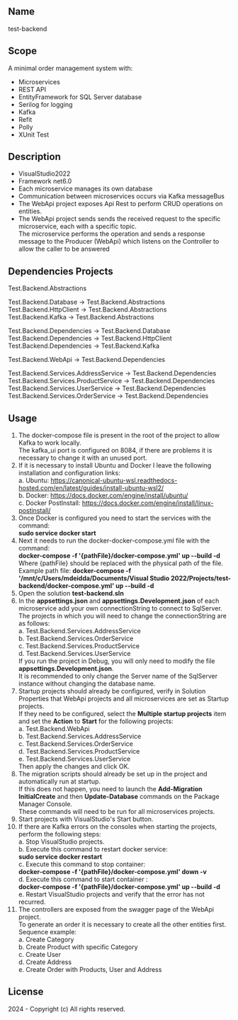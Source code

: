 ## Name
test-backend

## Scope
A minimal order management system with:
- Microservices
- REST API
- EntityFramework for SQL Server database
- Serilog for logging
- Kafka
- Refit
- Polly
- XUnit Test

## Description
- VisualStudio2022
- Framework net6.0
- Each microservice manages its own database
- Communication between microservices occurs via Kafka messageBus
- The WebApi project exposes Api Rest to perform CRUD operations on entities.
- The WebApi project sends sends the received request to the specific microservice, each with a specific topic.<br>
 The microservice performs the operation and sends a response message to the Producer (WebApi) which listens on the Controller to allow the caller to be answered

## Dependencies Projects
Test.Backend.Abstractions<br>

Test.Backend.Database -> Test.Backend.Abstractions<br>
Test.Backend.HttpClient -> Test.Backend.Abstractions<br>
Test.Backend.Kafka -> Test.Backend.Abstractions<br>

Test.Backend.Dependencies -> Test.Backend.Database<br>
Test.Backend.Dependencies -> Test.Backend.HttpClient<br>
Test.Backend.Dependencies -> Test.Backend.Kafka<br>

Test.Backend.WebApi -> Test.Backend.Dependencies<br>

Test.Backend.Services.AddressService -> Test.Backend.Dependencies<br>
Test.Backend.Services.ProductService -> Test.Backend.Dependencies<br>
Test.Backend.Services.UserService -> Test.Backend.Dependencies<br>
Test.Backend.Services.OrderService -> Test.Backend.Dependencies<br>

## Usage
1. The docker-compose file is present in the root of the project to allow Kafka to work locally.<br>
   The kafka_ui port is configured on 8084, if there are problems it is necessary to change it with an unused port.
2. If it is necessary to install Ubuntu and Docker I leave the following installation and configuration links:<br>
	a. Ubuntu: https://canonical-ubuntu-wsl.readthedocs-hosted.com/en/latest/guides/install-ubuntu-wsl2/<br>
	b. Docker: https://docs.docker.com/engine/install/ubuntu/<br>
	c. Docker PostInstall: https://docs.docker.com/engine/install/linux-postinstall/<br>
3. Once Docker is configured you need to start the services with the command:<br>
	 **sudo service docker start**
4. Next it needs to run the docker-docker-compose.yml file with the command:<br>
	**docker-compose -f '{pathFile}/docker-compose.yml' up --build -d**<br>
   Where {pathFile} should be replaced with the physical path of the file.<br>
   Example path file: **docker-compose -f '/mnt/c/Users/mdeidda/Documents/Visual Studio 2022/Projects/test-backend/docker-compose.yml' up --build -d**
5. Open the solution **test-backend.sln**
6. In the **appsettings.json** and **appsettings.Development.json** of each microservice add your own connectionString to connect to SqlServer.<br>
   The projects in which you will need to change the connectionString are as follows:<br>
		a. Test.Backend.Services.AddressService<br>
		b. Test.Backend.Services.OrderService<br>
		c. Test.Backend.Services.ProductService<br>
		d. Test.Backend.Services.UserService<br>
	If you run the project in Debug, you will only need to modify the file **appsettings.Development.json**.<br>
	It is recommended to only change the Server name of the SqlServer instance without changing the database name.
7. Startup projects should already be configured, verify in Solution Properties that WebApi projects and all microservices are set as Startup projects.<br>
   If they need to be configured, select the **Multiple startup projects** item and set the **Action** to **Start** for the following projects:<br>
		a. Test.Backend.WebApi<br>
		b. Test.Backend.Services.AddressService<br>
		c. Test.Backend.Services.OrderService<br>
		d. Test.Backend.Services.ProductService<br>
		e. Test.Backend.Services.UserService<br>
	Then apply the changes and click OK.
8. The migration scripts should already be set up in the project and automatically run at startup.<br>
   If this does not happen, you need to launch the **Add-Migration InitialCreate** and then **Update-Database** commands on the Package Manager Console.<br>
   These commands will need to be run for all microservices projects.
9. Start projects with VisualStudio's Start button.
10. If there are Kafka errors on the consoles when starting the projects, perform the following steps:<br>
		a. Stop VisualStudio projects.<br>
		b. Execute this command to restart docker service:<br>
			**sudo service docker restart**<br>
		c. Execute this command to stop container:<br>
			**docker-compose -f '{pathFile}/docker-compose.yml' down -v**<br>
		d. Execute this command to start container :<br>
			**docker-compose -f '{pathFile}/docker-compose.yml' up --build -d**<br>
		e. Restart VisualStudio projects and verify that the error has not recurred.<br>
11. The controllers are exposed from the swagger page of the WebApi project.<br>
	To generate an order it is necessary to create all the other entities first.<br>
	Sequence example:<br>
		a. Create Category<br>
		b. Create Product with specific Category<br>
		c. Create User<br>
		d. Create Address<br>
		e. Create Order with Products, User and Address<br>

## License
2024 - Copyright (c) All rights reserved.